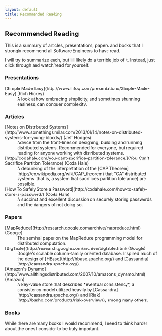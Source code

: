 ```yaml
---
layout: default
title: Recommended Reading
---
```

## Recommended Reading

This is a summary of articles, presentations, papers and books that I strongly recommend all Software Engineers to have read.

I will try to summarize each, but I'll likely do a terrible job of it. Instead, just click through and watch/read for yourself.

### Presentations

<dl class="short">
    <dt>
        [Simple Made Easy](http://www.infoq.com/presentations/Simple-Made-Easy) (Rich Hickey)
    </dt>
    <dd>
        A look at how embracing simplicity, and sometimes shunning easiness, can conquer complexity.
    </dd>
</dl>

### Articles

<dl class="short">
    <dt>[Notes on Distributed Systems](http://www.somethingsimilar.com/2013/01/14/notes-on-distributed-systems-for-young-bloods/) (Jeff Hodges)</dt>
    <dd>Advice from the front-lines on designing, building and running distributed systems. Recommended for everyone, but required reading for anyone working with distributed systems.</dd>
    <dt>[http://codahale.com/you-cant-sacrifice-partition-tolerance/](You Can't Sacrifice Partition Tolerance) (Coda Hale)</dt>
    <dd>A debunking of the interpretation of the [CAP Theorem](http://en.wikipedia.org/wiki/CAP_theorem) that "CA" distributed systems (that is, a system that sacrifices partition tolerance) are possible.</dd>
    <dt>[How To Safely Store a Password](http://codahale.com/how-to-safely-store-a-password/) (Coda Hale)</dt>
    <dd>A succinct and excellent discussion on securely storing passwords and the dangers of not doing so.</dd>
</dl>

### Papers

<dl class="short">
    <dt>[MapReduce](http://research.google.com/archive/mapreduce.html) (Google)</dt>
    <dd>The seminal paper on the MapReduce programming model for distributed computation.</dd>
    <dt>[BigTable](http://research.google.com/archive/bigtable.html) (Google)</dt>
    <dd>Google's scalable column-family oriented database. Inspired much of the design of [HBase](http://hbase.apache.org/) and [Cassandra](http://cassandra.apache.org/).</dd>
    <dt>[Amazon's Dynamo](http://www.allthingsdistributed.com/2007/10/amazons_dynamo.html) (Amazon)</dt>
    <dd>A key-value store that describes *eventual consistency*, a consistency model utilized heavily by [Cassandra](http://cassandra.apache.org/) and [Riak](http://basho.com/products/riak-overview/), among many others.</dd>
</dl>

### Books

While there are many books I would recommend, I need to think harder about the ones I consider to be truly important.



